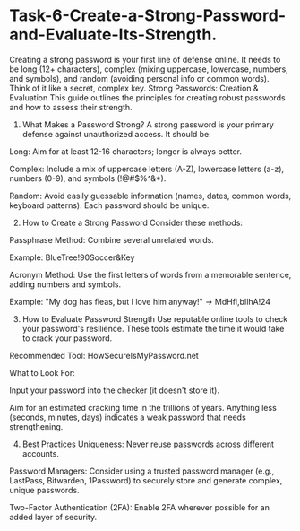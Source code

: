 # Task-6-Create-a-Strong-Password-and-Evaluate-Its-Strength.
Creating a strong password is your first line of defense online. It needs to be long (12+ characters), complex (mixing uppercase, lowercase, numbers, and symbols), and random (avoiding personal info or common words). Think of it like a secret, complex key.
Strong Passwords: Creation & Evaluation
This guide outlines the principles for creating robust passwords and how to assess their strength.

1. What Makes a Password Strong?
A strong password is your primary defense against unauthorized access. It should be:

Long: Aim for at least 12-16 characters; longer is always better.

Complex: Include a mix of uppercase letters (A-Z), lowercase letters (a-z), numbers (0-9), and symbols (!@#$%^&*).

Random: Avoid easily guessable information (names, dates, common words, keyboard patterns). Each password should be unique.

2. How to Create a Strong Password
Consider these methods:

Passphrase Method: Combine several unrelated words.

Example: BlueTree!90Soccer&Key

Acronym Method: Use the first letters of words from a memorable sentence, adding numbers and symbols.

Example: "My dog has fleas, but I love him anyway!" → MdHfl,bIlhA!24

3. How to Evaluate Password Strength
Use reputable online tools to check your password's resilience. These tools estimate the time it would take to crack your password.

Recommended Tool: HowSecureIsMyPassword.net

What to Look For:

Input your password into the checker (it doesn't store it).

Aim for an estimated cracking time in the trillions of years. Anything less (seconds, minutes, days) indicates a weak password that needs strengthening.

4. Best Practices
Uniqueness: Never reuse passwords across different accounts.

Password Managers: Consider using a trusted password manager (e.g., LastPass, Bitwarden, 1Password) to securely store and generate complex, unique passwords.

Two-Factor Authentication (2FA): Enable 2FA wherever possible for an added layer of security.
